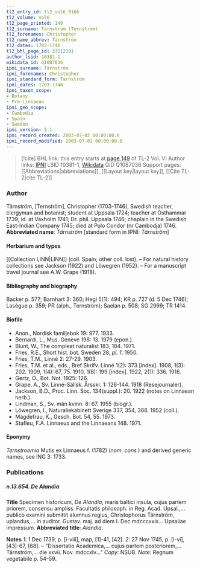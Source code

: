 ```yaml
---
tl2_entry_id: tl2_vol6_0166
tl2_volume: vol6
tl2_page_printed: 149
tl2_surname: Tärnström (Ternström)
tl2_forenames: Christopher
tl2_name_abbrev: Tärnström
tl2_dates: 1703-1746
tl2_bhl_page_id: 33212191
author_lsid: 10381-1
wikidata_id: Q1087036
ipni_surname: Tärnström
ipni_forenames: Christopher
ipni_standard_form: Tärnström
ipni_dates: 1703-1746
ipni_taxon_scope: 
- Botany
- Pre-Linnaean
ipni_geo_scope: 
- Cambodia
- Spain
- Sweden
ipni_version: 1.1
ipni_record_created: 2003-07-02 00:00:00.0
ipni_record_modified: 2003-07-02 00:00:00.0
---
```


> [!cite] BHL link: this entry starts at [page 149](https://www.biodiversitylibrary.org/page/33212191) of TL-2 Vol. VI
> Author links: [IPNI](https://www.ipni.org/a/10381-1) LSID 10381-1, [Wikidata](https://www.wikidata.org/wiki/Q1087036) QID Q1087036
> Support pages: [[Abbreviations|abbreviations]], [[Layout key|layout key]], [[Cite TL-2|cite TL-2]]

### Author

Tärnström, \[Ternström\], Christopher (1703-1746), Swedish teacher, clergyman and botanist; student at Uppsala 1724; teacher at Östhammar 1739; id. at Vaxholm 1741; Dr. phil. Uppsala 1746; chaplain in the Swedish East-Indian Company 1745; died at Pulo Condor (nr Cambodja) 1746. 
**Abbreviated name**: *Tärnström* \[standard form in IPNI: *Tärnström*\]

#### Herbarium and types

[[Collection LINN|LINN]] (coll. Spain; other coll. lost). – For natural history collections see Jackson (1922) and Löwegren (1952). – For a manuscript travel journal see A.W. Grape (1918).

#### Bibliography and biography

Backer p. 577; Barnhart 3: 360; Hegi 5(1): 494; KR p. 727 (d. 5 Dec 1746); Lasègue p. 359; PR (alph., Ternström); Saelan p. 508; SO 2999; TR 1414.

#### Biofile

- Anon., Nordisk familjebok 19: 977. 1933.
- Bernardi, L., Mus. Genève 198: 13. 1979 (epon.).
- Blunt, W., The compleat naturalist 183, 184. 1971.
- Fries, R.E., Short hist. bot. Sweden 28, *pl. 1*. 1950.
- Fries, T.M., Linné 2: 27-29. 1903.
- Fries, T.M. et al., eds., Bref Skrifv. Linné 1(2): 373 \[index\]. 1908, 1(3): 202. 1909, 1(4): 67, 75. 1910, 1(8): 199 \[index\]. 1922, 2(1): 336. 1916.
- Gertz, O., Bot. Not. 1925: 126.
- Grape, A., Sv. Linné-Sällsk. Årsskr. 1: 126-144. 1918 (Resejournaler).
- Jackson, B.D., Proc. Linn. Soc. 134(suppl.): 20. 1922 (notes on Linnaean herb.).
- Lindman, S., Sv. män kvinn. 8: 67. 1955 (biogr.).
- Löwegren, I., Naturaliekabinett Sverige 337, 354, 368. 1952 (coll.).
- Mägdefrau, K., Gesch. Bot. 54, 55. 1973.
- Stafleu, F.A. Linnaeus and the Linnaeans 148. 1971.

#### Eponymy

*Ternstroemia* Mutis ex Linnaeus f. (1782) (*nom. cons.*) and derived generic names, see ING 3: 1733.

### Publications

##### n.13.654. De Alandia

**Title**
Specimen historicum, *De Alandia*, maris baltici insula, cujus partem priorem, consensu ampliss. Facultatis philosoph. in Reg. Acad. Upsal.,... publico examini submittit alumnus regius, Christophorus Tärnström, uplandus,... in auditor. Gustav. maj. ad diem I. Dec mdcccxxix... Upsaliae impressum.
**Abbreviated title**: *Alandia*.

**Notes**
*1*: 1 Dec 1739, p. \[i-viii\], map, \[1\]-41, \[42\].
*2*: 27 Nov 1745, p. \[i-vi\], \[43\]-67, \[68\]. – "Dissertatio Academica,... cujus partem posteriorem,... Tärnström,... die xxvii. Nov. mdccxlv..." *Copy*: NSUB.
*Note*: Regnum vegetabile p. 54-59.

